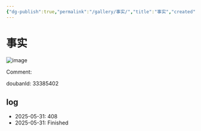 ```yaml
---
{"dg-publish":true,"permalink":"/gallery/事实/","title":"事实","created":"2025-06-25T14:18:44.875+08:00"}
---
```



# 事实

![image](https://hiraeth-picbed.oss-cn-beijing.aliyuncs.com/20250531154719.webp)

Comment: 



doubanId: 33385402

## log

- 2025-05-31: 408
- 2025-05-31: Finished
